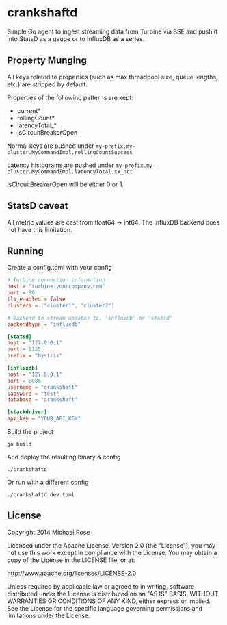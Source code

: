 crankshaftd
===========

Simple Go agent to ingest streaming data from Turbine via SSE and push it into StatsD as a gauge or to InfluxDB as a series.

## Property Munging

All keys related to properties (such as max threadpool size, queue lengths, etc.) are stripped by default.

Properties of the following patterns are kept:

- current*
- rollingCount*
- latencyTotal_*
- isCircuitBreakerOpen

Normal keys are pushed under `my-prefix.my-cluster.MyCommandImpl.rollingCountSuccess`

Latency histograms are pushed under `my-prefix.my-cluster.MyCommandImpl.latencyTotal.xx_pct`

isCircuitBreakerOpen will be either 0 or 1.

## StatsD caveat

All metric values are cast from float64 -> int64. The InfluxDB backend does not have this limitation.

## Running

Create a config.toml with your config

```toml
# Turbine connection information
host = "turbine.yourcompany.com"
port = 80
tls_enabled = false
clusters = ["cluster1", "cluster2"]

# Backend to stream updates to, 'influxdb' or 'statsd'
backendtype = "influxdb"

[statsd]
host = "127.0.0.1"
port = 8125
prefix = "hystrix"

[influxdb]
host = "127.0.0.1"
port = 8086
username = "crankshaft"
password = "test"
database = "crankshaft"

[stackdriver]
api_key = "YOUR_API_KEY"
```

Build the project

    go build

And deploy the resulting binary & config

    ./crankshaftd

Or run with a different config

    ./crankshaftd dev.toml


## License

Copyright 2014 Michael Rose

Licensed under the Apache License, Version 2.0 (the "License"); you may not use this work except in compliance with the License. You may obtain a copy of the License in the LICENSE file, or at:

http://www.apache.org/licenses/LICENSE-2.0

Unless required by applicable law or agreed to in writing, software distributed under the License is distributed on an "AS IS" BASIS, WITHOUT WARRANTIES OR CONDITIONS OF ANY KIND, either express or implied. See the License for the specific language governing permissions and limitations under the License.
